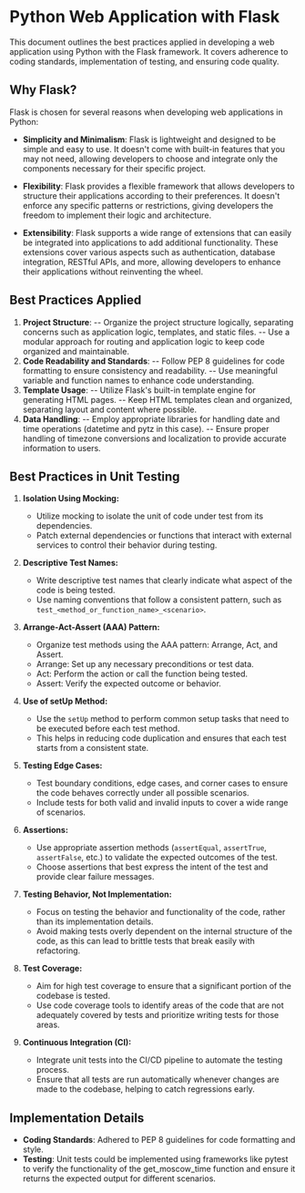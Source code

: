 # Python Web Application with Flask

This document outlines the best practices applied in developing a web application using Python with the Flask framework. It covers adherence to coding standards, implementation of testing, and ensuring code quality.

## Why Flask?
Flask is chosen for several reasons when developing web applications in Python:

- **Simplicity and Minimalism**: Flask is lightweight and designed to be simple and easy to use. It doesn't come with built-in features that you may not need, allowing developers to choose and integrate only the components necessary for their specific project.

- **Flexibility**: Flask provides a flexible framework that allows developers to structure their applications according to their preferences. It doesn't enforce any specific patterns or restrictions, giving developers the freedom to implement their logic and architecture.

- **Extensibility**: Flask supports a wide range of extensions that can easily be integrated into applications to add additional functionality. These extensions cover various aspects such as authentication, database integration, RESTful APIs, and more, allowing developers to enhance their applications without reinventing the wheel.

## Best Practices Applied
1. **Project Structure**:
-- Organize the project structure logically, separating concerns such as application logic, templates, and static files.
-- Use a modular approach for routing and application logic to keep code organized and maintainable.
2. **Code Readability and Standards**:
-- Follow PEP 8 guidelines for code formatting to ensure consistency and readability.
-- Use meaningful variable and function names to enhance code understanding.
3. **Template Usage**:
-- Utilize Flask's built-in template engine for generating HTML pages.
-- Keep HTML templates clean and organized, separating layout and content where possible.
4. **Data Handling**:
-- Employ appropriate libraries for handling date and time operations (datetime and pytz in this case).
-- Ensure proper handling of timezone conversions and localization to provide accurate information to users.

## Best Practices in Unit Testing

1. **Isolation Using Mocking:**
   - Utilize mocking to isolate the unit of code under test from its dependencies.
   - Patch external dependencies or functions that interact with external services to control their behavior during testing.

2. **Descriptive Test Names:**
   - Write descriptive test names that clearly indicate what aspect of the code is being tested.
   - Use naming conventions that follow a consistent pattern, such as `test_<method_or_function_name>_<scenario>`.

3. **Arrange-Act-Assert (AAA) Pattern:**
   - Organize test methods using the AAA pattern: Arrange, Act, and Assert.
   - Arrange: Set up any necessary preconditions or test data.
   - Act: Perform the action or call the function being tested.
   - Assert: Verify the expected outcome or behavior.

4. **Use of setUp Method:**
   - Use the `setUp` method to perform common setup tasks that need to be executed before each test method.
   - This helps in reducing code duplication and ensures that each test starts from a consistent state.

5. **Testing Edge Cases:**
   - Test boundary conditions, edge cases, and corner cases to ensure the code behaves correctly under all possible scenarios.
   - Include tests for both valid and invalid inputs to cover a wide range of scenarios.

6. **Assertions:**
   - Use appropriate assertion methods (`assertEqual`, `assertTrue`, `assertFalse`, etc.) to validate the expected outcomes of the test.
   - Choose assertions that best express the intent of the test and provide clear failure messages.

7. **Testing Behavior, Not Implementation:**
   - Focus on testing the behavior and functionality of the code, rather than its implementation details.
   - Avoid making tests overly dependent on the internal structure of the code, as this can lead to brittle tests that break easily with refactoring.

8. **Test Coverage:**
   - Aim for high test coverage to ensure that a significant portion of the codebase is tested.
   - Use code coverage tools to identify areas of the code that are not adequately covered by tests and prioritize writing tests for those areas.

9. **Continuous Integration (CI):**
   - Integrate unit tests into the CI/CD pipeline to automate the testing process.
   - Ensure that all tests are run automatically whenever changes are made to the codebase, helping to catch regressions early.


## Implementation Details
- **Coding Standards**: Adhered to PEP 8 guidelines for code formatting and style.
- **Testing**: Unit tests could be implemented using frameworks like pytest to verify the functionality of the get_moscow_time function and ensure it returns the expected output for different scenarios.
